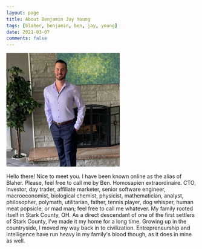 ```yaml
---
layout: page
title: About Benjamin Jay Young
tags: [blaher, benjamin, ben, jay, young]
date: 2021-03-07
comments: false
---
```


<img src="/assets/img/profile_full.png" class="img-circle zoombtn animated" style="height:300px !important; width:300px !important;">

Hello there! Nice to meet you. I have been known online as the alias of Blaher. Please, feel free to call me by Ben. Homosapien extraordinaire. CTO, investor, day trader, affiliate marketer, senior software engineer, macroeconomist, biological chemist, physicist, mathematician, analyst, philosopher, polymath, utilitarian, father, tennis player, dog whisper, human meat popsicle, or mad man; feel free to call me whatever. My family rooted itself in Stark County, OH. As a direct descendant of one of the first settlers of Stark County, I’ve made it my home for a long time. Growing up in the countryside, I moved my way back in to civilization. Entrepreneurship and intelligence have run heavy in my family's blood though, as it does in mine as well.
